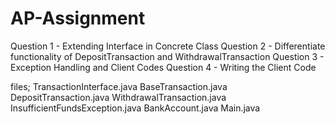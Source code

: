 # AP-Assignment
Question 1 - Extending Interface in Concrete Class
Question 2 - Differentiate functionality of DepositTransaction 
and WithdrawalTransaction 
Question 3 - Exception Handling and Client Codes
Question 4 - Writing the Client Code

files;
TransactionInterface.java
BaseTransaction.java
DepositTransaction.java
WithdrawalTransaction.java
InsufficientFundsException.java
BankAccount.java
Main.java
